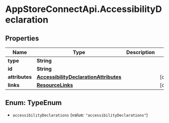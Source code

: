 # AppStoreConnectApi.AccessibilityDeclaration

## Properties

Name | Type | Description | Notes
------------ | ------------- | ------------- | -------------
**type** | **String** |  | 
**id** | **String** |  | 
**attributes** | [**AccessibilityDeclarationAttributes**](AccessibilityDeclarationAttributes.md) |  | [optional] 
**links** | [**ResourceLinks**](ResourceLinks.md) |  | [optional] 



## Enum: TypeEnum


* `accessibilityDeclarations` (value: `"accessibilityDeclarations"`)




